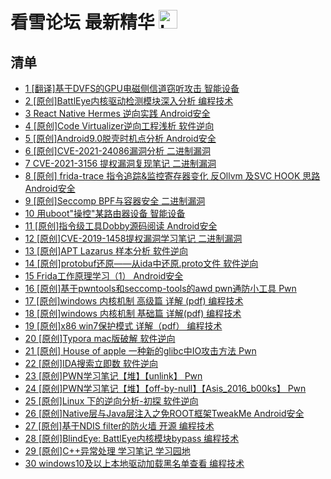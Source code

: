 # 看雪论坛 最新精华 <img src="https://file.ipadown.com/tophub/assets/images/media/bbs.pediy.com.png_50x50.png" width="30" alt="Logo"></img>

## 清单

* [1 [翻译]基于DVFS的GPU电磁侧信道窃听攻击 智能设备](https://bbs.pediy.com/thread-273554.htm)
* [2 [原创]BattlEye内核驱动检测模块深入分析 编程技术](https://bbs.pediy.com/thread-273548.htm)
* [3 React Native Hermes 逆向实践 Android安全](https://bbs.pediy.com/thread-273544.htm)
* [4 [原创]Code Virtualizer逆向工程浅析 软件逆向](https://bbs.pediy.com/thread-273533.htm)
* [5 [原创]Android9.0脱壳时机点分析 Android安全](https://bbs.pediy.com/thread-273530.htm)
* [6 [原创]CVE-2021-24086漏洞分析 二进制漏洞](https://bbs.pediy.com/thread-273526.htm)
* [7 CVE-2021-3156 提权漏洞复现笔记 二进制漏洞](https://bbs.pediy.com/thread-273504.htm)
* [8 [原创] frida-trace 指令追踪&监控寄存器变化 反Ollvm 及SVC HOOK 思路 Android安全](https://bbs.pediy.com/thread-273501.htm)
* [9 [原创]Seccomp BPF与容器安全 二进制漏洞](https://bbs.pediy.com/thread-273495.htm)
* [10 用uboot"操控"某路由器设备 智能设备](https://bbs.pediy.com/thread-273494.htm)
* [11 [原创]指令级工具Dobby源码阅读 Android安全](https://bbs.pediy.com/thread-273487.htm)
* [12 [原创]CVE-2019-1458提权漏洞学习笔记 二进制漏洞](https://bbs.pediy.com/thread-273474.htm)
* [13 [原创]APT Lazarus 样本分析 软件逆向](https://bbs.pediy.com/thread-273460.htm)
* [14 [原创]protobuf还原——从ida中还原.proto文件 软件逆向](https://bbs.pediy.com/thread-273455.htm)
* [15 Frida工作原理学习（1） Android安全](https://bbs.pediy.com/thread-273450.htm)
* [16 [原创]基于pwntools和seccomp-tools的awd pwn通防小工具 Pwn](https://bbs.pediy.com/thread-273437.htm)
* [17 [原创]windows 内核机制 高级篇 详解 (pdf) 编程技术](https://bbs.pediy.com/thread-273424.htm)
* [18 [原创]windows 内核机制 基础篇 详解(pdf) 编程技术](https://bbs.pediy.com/thread-273423.htm)
* [19 [原创]x86 win7保护模式 详解（pdf） 编程技术](https://bbs.pediy.com/thread-273422.htm)
* [20 [原创]Typora mac版破解 软件逆向](https://bbs.pediy.com/thread-273420.htm)
* [21 [原创] House of apple 一种新的glibc中IO攻击方法 Pwn](https://bbs.pediy.com/thread-273418.htm)
* [22 [原创]IDA搜索立即数 软件逆向](https://bbs.pediy.com/thread-273406.htm)
* [23 [原创]PWN学习笔记【堆】【unlink】 Pwn](https://bbs.pediy.com/thread-273402.htm)
* [24 [原创]PWN学习笔记【堆】【off-by-null】【Asis_2016_b00ks】 Pwn](https://bbs.pediy.com/thread-273374.htm)
* [25 [原创]Linux 下的逆向分析-初探 软件逆向](https://bbs.pediy.com/thread-273363.htm)
* [26 [原创]Native层与Java层注入之免ROOT框架TweakMe Android安全](https://bbs.pediy.com/thread-273361.htm)
* [27 [原创]基于NDIS filter的防火墙 开源 编程技术](https://bbs.pediy.com/thread-273344.htm)
* [28 [原创]BlindEye: BattlEye内核模块bypass 编程技术](https://bbs.pediy.com/thread-273334.htm)
* [29 [原创]C++异常处理 学习笔记 学习园地](https://bbs.pediy.com/thread-273332.htm)
* [30 windows10及以上本地驱动加载黑名单查看 编程技术](https://bbs.pediy.com/thread-273316.htm)
